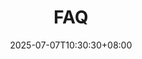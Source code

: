 ---
title : "FAQ"
lead: ""
date: 2025-07-07T10:30:30+08:00
lastmod: 2025-07-07T10:30:30+08:00
draft: false
images: []
---